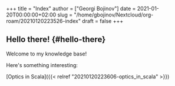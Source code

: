 +++
title = "Index"
author = ["Georgi Bojinov"]
date = 2021-01-20T00:00:00+02:00
slug = "/home/gbojinov/Nextcloud/org-roam/20210120223526-index"
draft = false
+++

## Hello there! {#hello-there}

Welcome to my knowledge base!

Here's something interesting:

[Optics in Scala]({{< relref "20210120223606-optics_in_scala" >}})
